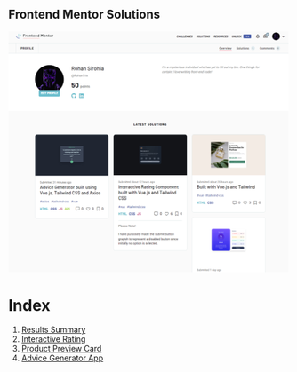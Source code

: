 ## Frontend Mentor Solutions

![](./images/profile.png)

# Index

1. [Results Summary](https://github.com/RohanTrix/frontend-mentor-solutions/tree/results-summary)
2. [Interactive Rating](https://github.com/RohanTrix/frontend-mentor-solutions/tree/interactive-rating)
3. [Product Preview Card](https://github.com/RohanTrix/frontend-mentor-solutions/tree/product-preview-card)
4. [Advice Generator App](https://github.com/RohanTrix/frontend-mentor-solutions/tree/advice-generator-app)
